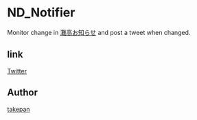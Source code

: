 ND_Notifier
====
Monitor change in [灘高お知らせ](http://www.nada.ac.jp/i/) and post a tweet when changed.

## link

[Twitter](https://twitter.com/nd_notifier)

## Author

[takepan](https://twitter.com/takepansan)